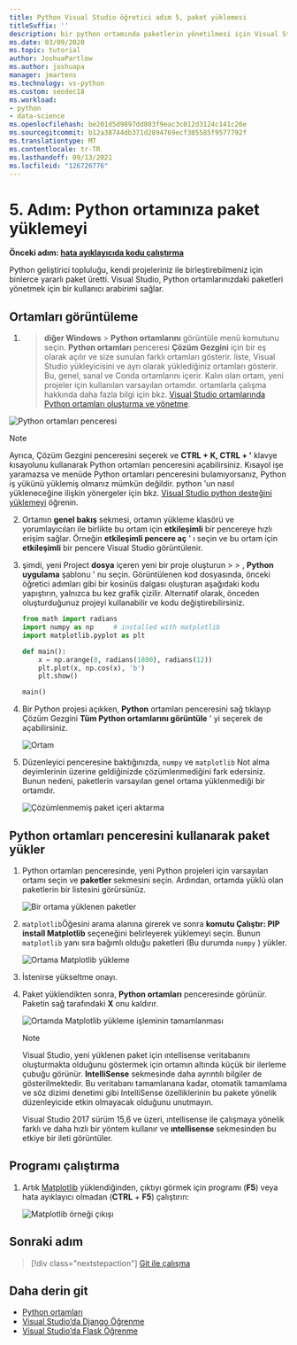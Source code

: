 ```yaml
---
title: Python Visual Studio öğretici adım 5, paket yüklemesi
titleSuffix: ''
description: bir python ortamında paketlerin yönetilmesi için Visual Studio özelliklerini gösteren, Visual Studio python özelliklerine yönelik temel bir izlenecek yolun 5. adımı.
ms.date: 03/09/2020
ms.topic: tutorial
author: JoshuaPartlow
ms.author: joshuapa
manager: jmartens
ms.technology: vs-python
ms.custom: seodec18
ms.workload:
- python
- data-science
ms.openlocfilehash: be201d5d9897dd803f9eac3c012d3124c141c26e
ms.sourcegitcommit: b12a38744db371d2894769ecf305585f9577792f
ms.translationtype: MT
ms.contentlocale: tr-TR
ms.lasthandoff: 09/13/2021
ms.locfileid: "126726776"
---
```

# <a name="step-5-install-packages-in-your-python-environment"></a>5. Adım: Python ortamınıza paket yüklemeyi

**Önceki adım: [hata ayıklayıcıda kodu çalıştırma](tutorial-working-with-python-in-visual-studio-step-04-debugging.md)**

Python geliştirici topluluğu, kendi projeleriniz ile birleştirebilmeniz için binlerce yararlı paket üretti. Visual Studio, Python ortamlarınızdaki paketleri yönetmek için bir kullanıcı arabirimi sağlar.

## <a name="view-environments"></a>Ortamları görüntüleme

1.   >  **diğer Windows**  >  **Python ortamlarını** görüntüle menü komutunu seçin. **Python ortamları** penceresi **Çözüm Gezgini** için bir eş olarak açılır ve size sunulan farklı ortamları gösterir. liste, Visual Studio yükleyicisini ve ayrı olarak yüklediğiniz ortamları gösterir. Bu, genel, sanal ve Conda ortamlarını içerir. Kalın olan ortam, yeni projeler için kullanılan varsayılan ortamdır. ortamlarla çalışma hakkında daha fazla bilgi için bkz. [Visual Studio ortamlarında Python ortamları oluşturma ve yönetme](managing-python-environments-in-visual-studio.md).

   ![Python ortamları penceresi](media/environments/environments-default-view-2019.png)

   > [!NOTE]
   > Ayrıca, Çözüm Gezgini penceresini seçerek ve **CTRL + K, CTRL + '** klavye kısayolunu kullanarak Python ortamları penceresini açabilirsiniz. Kısayol işe yaramazsa ve menüde Python ortamları penceresini bulamıyorsanız, Python iş yükünü yüklemiş olmanız mümkün değildir. python 'un nasıl yükleneceğine ilişkin yönergeler için bkz. [Visual Studio python desteğini yüklemeyi](installing-python-support-in-visual-studio.md) öğrenin.

2. Ortamın **genel bakış** sekmesi, ortamın yükleme klasörü ve yorumlayıcıları ile birlikte bu ortam için **etkileşimli** bir pencereye hızlı erişim sağlar. Örneğin **etkileşimli pencere aç** ' ı seçin ve bu ortam için **etkileşimli** bir pencere Visual Studio görüntülenir.

3. şimdi, yeni Project **dosya** içeren yeni bir proje oluşturun  >    >  , **Python uygulama** şablonu ' nu seçin. Görüntülenen kod dosyasında, önceki öğretici adımları gibi bir kosinüs dalgası oluşturan aşağıdaki kodu yapıştırın, yalnızca bu kez grafik çizilir. Alternatif olarak, önceden oluşturduğunuz projeyi kullanabilir ve kodu değiştirebilirsiniz.

    ```python
    from math import radians
    import numpy as np     # installed with matplotlib
    import matplotlib.pyplot as plt

    def main():
        x = np.arange(0, radians(1800), radians(12))
        plt.plot(x, np.cos(x), 'b')
        plt.show()

    main()
    ```

4. Bir Python projesi açıkken, **Python** ortamları penceresini sağ tıklayıp Çözüm Gezgini **Tüm Python ortamlarını görüntüle** ' yi seçerek de açabilirsiniz.

   ![Ortam](media/environments/environments-view-all-2019.png)

5. Düzenleyici penceresine baktığınızda, `numpy` ve `matplotlib` Not alma deyimlerinin üzerine geldiğinizde çözümlenmediğini fark edersiniz. Bunun nedeni, paketlerin varsayılan genel ortama yüklenmediği bir ortamdır.

   ![Çözümlenmemiş paket içeri aktarma](media/packages-unresolved-import.png)

## <a name="install-packages-using-the-python-environments-window"></a>Python ortamları penceresini kullanarak paket yükler

1. Python ortamları penceresinde, yeni Python projeleri için varsayılan ortamı seçin ve **paketler** sekmesini seçin. Ardından, ortamda yüklü olan paketlerin bir listesini görürsünüz.

   ![Bir ortama yüklenen paketler](media/environments/environments-installed-packages-2019.png)

2. `matplotlib`Öğesini arama alanına girerek ve sonra **komutu Çalıştır: PIP install Matplotlib** seçeneğini belirleyerek yüklemeyi seçin. Bunun `matplotlib` yanı sıra bağımlı olduğu paketleri (Bu durumda `numpy` ) yükler.

   ![Ortama Matplotlib yükleme](media/environments/environments-add-matplotlib-2019.png)

5. İstenirse yükseltme onayı.

6. Paket yüklendikten sonra, **Python ortamları** penceresinde görünür. Paketin sağ tarafındaki **X** onu kaldırır.

   ![Ortamda Matplotlib yükleme işleminin tamamlanması](media/environments/environments-add-matplotlib2-2019.png)

   > [!NOTE]
   > Visual Studio, yeni yüklenen paket için ıntellisense veritabanını oluşturmakta olduğunu göstermek için ortamın altında küçük bir ilerleme çubuğu görünür. **IntelliSense** sekmesinde daha ayrıntılı bilgiler de gösterilmektedir. Bu veritabanı tamamlanana kadar, otomatik tamamlama ve söz dizimi denetimi gibi IntelliSense özelliklerinin bu pakete yönelik düzenleyicide etkin olmayacak olduğunu unutmayın.
   >
   > Visual Studio 2017 sürüm 15,6 ve üzeri, ıntellisense ile çalışmaya yönelik farklı ve daha hızlı bir yöntem kullanır ve **ıntellisense** sekmesinden bu etkiye bir ileti görüntüler.

## <a name="run-the-program"></a>Programı çalıştırma

1. Artık [Matplotlib](https://matplotlib.org/) yüklendiğinden, çıktıyı görmek için programı (**F5**) veya hata ayıklayıcı olmadan (**CTRL** + **F5**) çalıştırın:

   ![Matplotlib örneği çıkışı](media/environments/environments-add-matplotlib3.png)

## <a name="next-step"></a>Sonraki adım

> [!div class="nextstepaction"]
> [Git ile çalışma](tutorial-working-with-python-in-visual-studio-step-06-working-with-git.md)

## <a name="go-deeper"></a>Daha derin git

- [Python ortamları](managing-python-environments-in-visual-studio.md)
- [Visual Studio’da Django Öğrenme](learn-django-in-visual-studio-step-01-project-and-solution.md)
- [Visual Studio’da Flask Öğrenme](learn-flask-visual-studio-step-01-project-solution.md)
